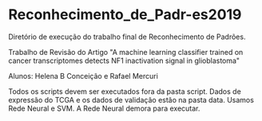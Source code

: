 # Reconhecimento_de_Padr-es2019

Diretório de execução do trabalho final de Reconhecimento de Padrões.

Trabalho de Revisão do Artigo "A machine learning classifier trained on cancer transcriptomes detects NF1 inactivation signal in glioblastoma"

Alunos: Helena B Conceição e Rafael Mercuri

Todos os scripts devem ser executados fora da pasta script.
Dados de expressão do TCGA e os dados de validação estão na pasta data.
Usamos Rede Neural e SVM. A Rede Neural demora para executar.

